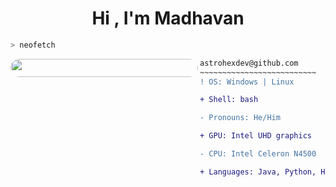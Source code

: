 <h1 align="center">Hi , I'm Madhavan </h1>

<p align="center">
</p>

```zsh
> neofetch
```

<img src="https://raw.githubusercontent.com/astrohexdev/my-assets/Main/pro/pro-2.gif" align="left" width="300" height="29" style="border-radius:50px;"/> 

```diff
astrohexdev@github.com
~~~~~~~~~~~~~~~~~~~~~~~~~~
! OS: Windows | Linux

+ Shell: bash

- Pronouns: He/Him

+ GPU: Intel UHD graphics

- CPU: Intel Celeron N4500

+ Languages: Java, Python, HTML, CSS
```
